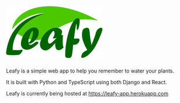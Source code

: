 # ![Leafy](src/static/logos/full_logo.svg?raw=true "Title")
Leafy is a simple web app to help you remember to water your plants.

It is built with Python and TypeScript using both Django and React.

Leafy is currently being hosted at https://leafy-app.herokuapp.com